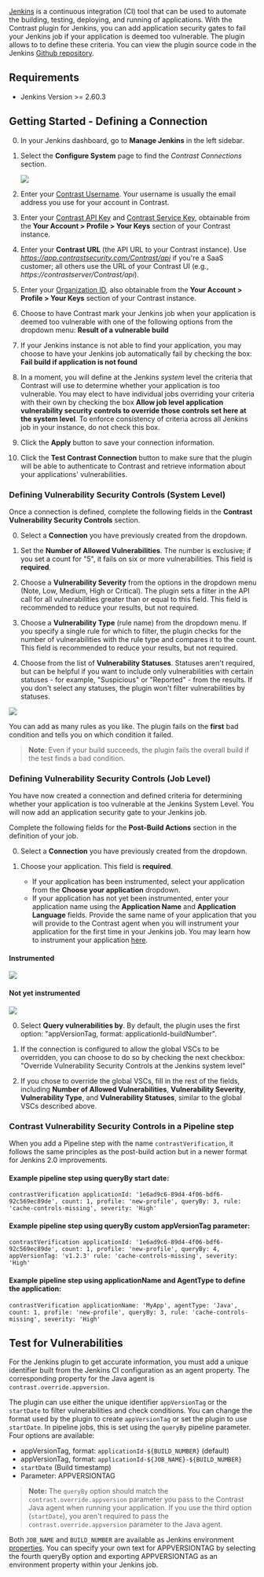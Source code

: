 <!--
title: "Contrast Jenkins Plugin"
description: "Sample Jenkins plugin using the Contrast Java SDK"
tags: "tools Jenkins SDK Integration Java"
-->

[Jenkins](https://jenkins.io/) is a continuous integration (CI) tool that can be used to automate the building, testing, deploying, and running of applications. With the Contrast plugin for Jenkins, you can add application security gates to fail your Jenkins job if your application is deemed too vulnerable. The plugin allows to to define these criteria. You can view the plugin source code in the Jenkins [Github repository](https://github.com/jenkinsci/contrast-continuous-application-security-plugin). 


## Requirements
* Jenkins Version >= 2.60.3


## Getting Started - Defining a Connection

0. In your Jenkins dashboard, go to **Manage Jenkins** in the left sidebar. 

0. Select the **Configure System** page to find the _Contrast Connections_ section.

    <a href="assets/images/Jenkins_Contrast_Connection.png" rel="lightbox" title="Profile configuration"><img class="thumbnail" src="assets/images/Jenkins_Contrast_Connection.png"/></a>

0.  Enter your [Contrast Username](user-account.html#loginpwd). Your username is usually the email address you use for your account in Contrast. 

0. Enter your [Contrast API Key](user-account.html#profile) and [Contrast Service Key](user-account.html#profile), obtainable from the **Your Account > Profile > Your Keys** section of your Contrast instance.        

0. Enter your **Contrast URL** (the API URL to your Contrast instance). Use *https://app.contrastsecurity.com/Contrast/api* if you're a SaaS customer; all others use the URL of your Contrast UI (e.g., *https://contrastserver/Contrast/api*).

0. Enter your [Organization ID](admin-orgsettings.html#apikey), also obtainable from the **Your Account > Profile > Your Keys** section of your Contrast instance.

0. Choose to have Contrast mark your Jenkins job when your application is deemed too vulnerable with one of the following options from the dropdown menu: **Result of a vulnerable build**

0. If your Jenkins instance is not able to find your application, you may choose to have your Jenkins job automatically fail by checking the box: **Fail build if application is not found**

0. In a moment, you will define at the Jenkins _system_ level the criteria that Contrast will use to determine whether your application is too vulnerable. You may elect to have individual jobs overriding your criteria with their own by checking the box **Allow job level application vulnerability security controls to override those controls set here at the system level**. To enforce consistency of criteria across all Jenkins job in your instance, do not check this box.

0. Click the **Apply** button to save your connection information.

0. Click the **Test Contrast Connection** button to make sure that the plugin will be able to authenticate to Contrast and retrieve information about your applications' vulnerabilities.


### Defining Vulnerability Security Controls (System Level)

Once a connection is defined, complete the following fields in the **Contrast Vulnerability Security Controls** section.

0. Select a **Connection** you have previously created from the dropdown.

0. Set the **Number of Allowed Vulnerabilities**. The number is exclusive; if you set a count for "5", it fails on six or more vulnerabilities. This field is **required**.

0. Choose a **Vulnerability Severity** from the options in the dropdown menu (Note, Low, Medium, High or Critical). The plugin sets a filter in the API call for all vulnerabilities greater than or equal to this field. This field is recommended to reduce your results, but not required.

0. Choose a **Vulnerability Type** (rule name) from the dropdown menu. If you specify a single rule for which to filter, the plugin checks for the number of vulnerabilities with the rule type and compares it to the count. This field is recommended to reduce your results, but not required. 

0. Choose from the list of **Vulnerability Statuses**. Statuses aren't required, but can be helpful if you want to include only vulnerabilities with certain statuses - for example, "Suspicious" or "Reported" - from the results. If you don't select any statuses, the plugin won't filter vulnerabilities by statuses.

<a href="assets/images/Jenkins_Global_Vulnerability_Security_Control.png" rel="lightbox" title="VSC configuration"><img class="thumbnail" src="assets/images/Jenkins_Global_Vulnerability_Security_Control.png"/></a>

You can add as many rules as you like. The plugin fails on the **first** bad condition and tells you on which condition it failed.

>**Note**: Even if your build succeeds, the plugin fails the overall build if the test finds a bad condition.


### Defining Vulnerability Security Controls (Job Level)

You have now created a connection and defined criteria for determining whether your application is too vulnerable at the Jenkins System Level. You will now add an application security gate to your Jenkins job.

Complete the following fields for the **Post-Build Actions** section in the definition of your job.

0. Select a **Connection** you have previously created from the dropdown.

0. Choose your application. This field is **required**.
    * If your application has been instrumented, select your application from the **Choose your application** dropdown.
    * If your application has not yet been instrumented, enter your application name using the **Application Name** and **Application Language** fields. Provide the same name of your application that you will provide to the Contrast agent when you will instrument your application for the first time in your Jenkins job. You may learn how to instrument your application [here](https://docs.contrastsecurity.com/installation-javaguides.html).


#### Instrumented
<a href="assets/images/Jenkins_build_appId.png" rel="lightbox" title="VSC configuration with application"><img class="thumbnail" src="assets/images/Jenkins_build_appId.png"/></a>


#### Not yet instrumented
<a href="assets/images/Jenkins_build_appName.png" rel="lightbox" title="VSC configuration with application name"><img class="thumbnail" src="assets/images/Jenkins_build_appName.png"/></a>

0. Select **Query vulnerabilities by**. By default, the plugin uses the first option: "appVersionTag, format: applicationId-buildNumber". 

0. If the connection is configured to allow the global VSCs to be overridden, you can choose to do so by checking the next checkbox: "Override Vulnerability Security Controls at the Jenkins system level"

0. If you chose to override the global VSCs, fill in the rest of the fields, including **Number of Allowed Vulnerabilities**,
 **Vulnerability Severity**, **Vulnerability Type**, and **Vulnerability Statuses**, similar to the global VSCs described above.


### Contrast Vulnerability Security Controls in a Pipeline step

When you add a Pipeline step with the name `contrastVerification`, it follows the same principles as the post-build action but in a newer format for Jenkins 2.0 improvements.

#### Example pipeline step using queryBy start date:

```
contrastVerification applicationId: '1e6ad9c6-89d4-4f06-bdf6-92c569ec89de', count: 1, profile: 'new-profile', queryBy: 3, rule: 'cache-controls-missing', severity: 'High'
```

#### Example pipeline step using queryBy custom appVersionTag parameter:

```
contrastVerification applicationId: '1e6ad9c6-89d4-4f06-bdf6-92c569ec89de', count: 1, profile: 'new-profile', queryBy: 4, appVersionTag: 'v1.2.3' rule: 'cache-controls-missing', severity: 'High'
```

#### Example pipeline step using applicationName and AgentType to define the application:

```
contrastVerification applicationName: 'MyApp', agentType: 'Java', count: 1, profile: 'new-profile', queryBy: 3, rule: 'cache-controls-missing', severity: 'High'
```

## Test for Vulnerabilities

For the Jenkins plugin to get accurate information, you must add a unique identifier built from the Jenkins CI configuration as an agent property. The corresponding property for the Java agent is `contrast.override.appversion`.

The plugin can use either the unique identifier `appVersionTag` or the `startDate` to filter vulnerabilities and check conditions. You can change the format used by the plugin to create `appVersionTag` or set the plugin to use `startDate`. In pipeline jobs, this is set using the `queryBy` pipeline parameter. Four options are available: 

* appVersionTag, format: `applicationId-${BUILD_NUMBER}` (default)
* appVersionTag, format: `applicationId-${JOB_NAME}-${BUILD_NUMBER}`
* `startDate` (Build timestamp)
* Parameter: APPVERSIONTAG

> **Note:** The `queryBy` option should match the `contrast.override.appversion` parameter you pass to the Contrast Java agent when running your application. If you use the third option (`startDate`), you aren't required to pass the `contrast.override.appversion` parameter to the Java agent.

Both `JOB_NAME` and `BUILD_NUMBER` are available as Jenkins environment <a href="https://wiki.jenkins-ci.org/display/JENKINS/Building+a+software+project">properties</a>. You can specify your own text for APPVERSIONTAG by selecting the fourth queryBy option and exporting APPVERSIONTAG as an environment property within your Jenkins job.
